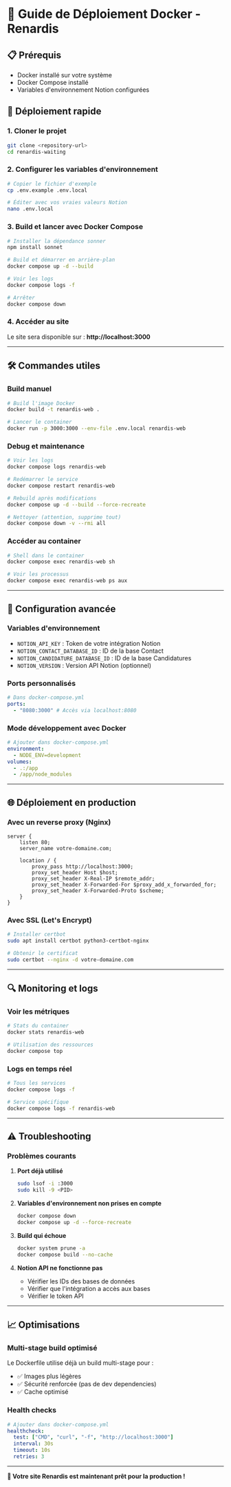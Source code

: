 # 🐳 Guide de Déploiement Docker - Renardis

## 📋 Prérequis

- Docker installé sur votre système
- Docker Compose installé
- Variables d'environnement Notion configurées

## 🚀 Déploiement rapide

### 1. Cloner le projet

```bash
git clone <repository-url>
cd renardis-waiting
```

### 2. Configurer les variables d'environnement

```bash
# Copier le fichier d'exemple
cp .env.example .env.local

# Éditer avec vos vraies valeurs Notion
nano .env.local
```

### 3. Build et lancer avec Docker Compose

```bash
# Installer la dépendance sonner
npm install sonnet

# Build et démarrer en arrière-plan
docker compose up -d --build

# Voir les logs
docker compose logs -f

# Arrêter
docker compose down
```

### 4. Accéder au site

Le site sera disponible sur : **http://localhost:3000**

---

## 🛠️ Commandes utiles

### Build manuel

```bash
# Build l'image Docker
docker build -t renardis-web .

# Lancer le container
docker run -p 3000:3000 --env-file .env.local renardis-web
```

### Debug et maintenance

```bash
# Voir les logs
docker compose logs renardis-web

# Redémarrer le service
docker compose restart renardis-web

# Rebuild après modifications
docker compose up -d --build --force-recreate

# Nettoyer (attention, supprime tout)
docker compose down -v --rmi all
```

### Accéder au container

```bash
# Shell dans le container
docker compose exec renardis-web sh

# Voir les processus
docker compose exec renardis-web ps aux
```

---

## 🔧 Configuration avancée

### Variables d'environnement

- `NOTION_API_KEY` : Token de votre intégration Notion
- `NOTION_CONTACT_DATABASE_ID` : ID de la base Contact
- `NOTION_CANDIDATURE_DATABASE_ID` : ID de la base Candidatures
- `NOTION_VERSION` : Version API Notion (optionnel)

### Ports personnalisés

```yaml
# Dans docker-compose.yml
ports:
  - "8080:3000" # Accès via localhost:8080
```

### Mode développement avec Docker

```yaml
# Ajouter dans docker-compose.yml
environment:
  - NODE_ENV=development
volumes:
  - .:/app
  - /app/node_modules
```

---

## 🌐 Déploiement en production

### Avec un reverse proxy (Nginx)

```nginx
server {
    listen 80;
    server_name votre-domaine.com;

    location / {
        proxy_pass http://localhost:3000;
        proxy_set_header Host $host;
        proxy_set_header X-Real-IP $remote_addr;
        proxy_set_header X-Forwarded-For $proxy_add_x_forwarded_for;
        proxy_set_header X-Forwarded-Proto $scheme;
    }
}
```

### Avec SSL (Let's Encrypt)

```bash
# Installer certbot
sudo apt install certbot python3-certbot-nginx

# Obtenir le certificat
sudo certbot --nginx -d votre-domaine.com
```

---

## 🔍 Monitoring et logs

### Voir les métriques

```bash
# Stats du container
docker stats renardis-web

# Utilisation des ressources
docker compose top
```

### Logs en temps réel

```bash
# Tous les services
docker compose logs -f

# Service spécifique
docker compose logs -f renardis-web
```

---

## ⚠️ Troubleshooting

### Problèmes courants

1. **Port déjà utilisé**

   ```bash
   sudo lsof -i :3000
   sudo kill -9 <PID>
   ```

2. **Variables d'environnement non prises en compte**

   ```bash
   docker compose down
   docker compose up -d --force-recreate
   ```

3. **Build qui échoue**

   ```bash
   docker system prune -a
   docker compose build --no-cache
   ```

4. **Notion API ne fonctionne pas**
   - Vérifier les IDs des bases de données
   - Vérifier que l'intégration a accès aux bases
   - Vérifier le token API

---

## 📈 Optimisations

### Multi-stage build optimisé

Le Dockerfile utilise déjà un build multi-stage pour :

- ✅ Images plus légères
- ✅ Sécurité renforcée (pas de dev dependencies)
- ✅ Cache optimisé

### Health checks

```yaml
# Ajouter dans docker-compose.yml
healthcheck:
  test: ["CMD", "curl", "-f", "http://localhost:3000"]
  interval: 30s
  timeout: 10s
  retries: 3
```

---

**🎉 Votre site Renardis est maintenant prêt pour la production !**
